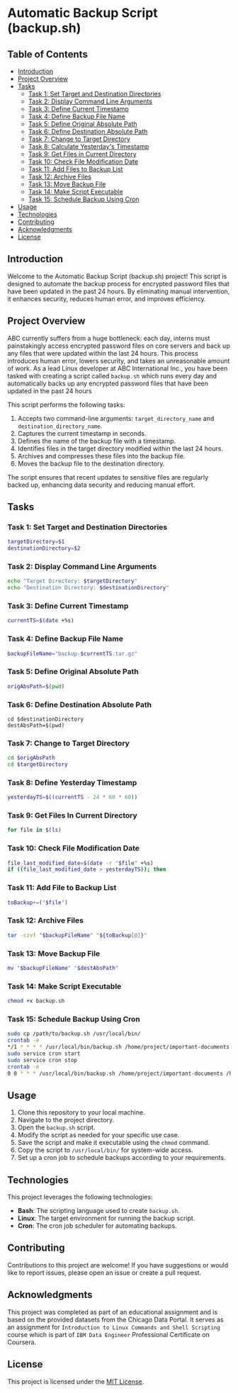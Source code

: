 # Automatic Backup Script (backup.sh)

## Table of Contents

- [Introduction](#introduction)
- [Project Overview](#project-overview)
- [Tasks](#tasks)
  - [Task 1: Set Target and Destination Directories](#task-1-set-target-and-destination-directories)
  - [Task 2: Display Command Line Arguments](#task-2-display-command-line-arguments)
  - [Task 3: Define Current Timestamp](#task-3-define-current-timestamp)
  - [Task 4: Define Backup File Name](#task-4-define-backup-file-name)
  - [Task 5: Define Original Absolute Path](#task-5-define-original-absolute-path)
  - [Task 6: Define Destination Absolute Path](#task-6-define-destination-absolute-path)
  - [Task 7: Change to Target Directory](#task-7-change-to-target-directory)
  - [Task 8: Calculate Yesterday's Timestamp](#task-8-define-yesterdays-timestamp)
  - [Task 9: Get Files in Current Directory](#task-9-get-files-in-current-directory)
  - [Task 10: Check File Modification Date](#task-10-check-file-modification-date)
  - [Task 11: Add Files to Backup List](#task-11-add-file-to-backup-list)
  - [Task 12: Archive Files](#task-12-archive-files)
  - [Task 13: Move Backup File](#task-13-move-backup-file)
  - [Task 14: Make Script Executable](#task-15-make-script-executable)
  - [Task 15: Schedule Backup Using Cron](#task-17-schedule-backup-using-cron)
- [Usage](#usage)
- [Technologies](#technologies)
- [Contributing](#contributing)
- [Acknowledgments](#acknowledgments)
- [License](#license)

## Introduction

Welcome to the Automatic Backup Script (backup.sh) project! This script is designed to automate the backup process for encrypted password files that have been updated in the past 24 hours. By eliminating manual intervention, it enhances security, reduces human error, and improves efficiency.

## Project Overview

ABC currently suffers from a huge bottleneck: each day, interns must painstakingly access encrypted password files on core servers and back up any files that were updated within the last 24 hours. This process introduces human error, lowers security, and takes an unreasonable amount of work.
As a lead Linux developer at ABC International Inc., you have been tasked with creating a script called `backup.sh` which runs every day and automatically backs up any encrypted password files that have been updated in the past 24 hours

This script performs the following tasks:

1. Accepts two command-line arguments: `target_directory_name` and `destination_directory_name`.
2. Captures the current timestamp in seconds.
3. Defines the name of the backup file with a timestamp.
4. Identifies files in the target directory modified within the last 24 hours.
5. Archives and compresses these files into the backup file.
6. Moves the backup file to the destination directory.

The script ensures that recent updates to sensitive files are regularly backed up, enhancing data security and reducing manual effort.

## Tasks

### Task 1: Set Target and Destination Directories
``` bash
targetDirectory=$1
destinationDirectory=$2
```

### Task 2: Display Command Line Arguments
``` bash
echo "Target Directory: $targetDirectory"
echo "Destination Directory: $destinationDirectory"
```

### Task 3: Define Current Timestamp
``` bash
currentTS=$(date +%s)
```

### Task 4: Define Backup File Name
``` bash
backupFileName="backup-$currentTS.tar.gz"
```

### Task 5: Define Original Absolute Path
``` bash
origAbsPath=$(pwd)
```

### Task 6: Define Destination Absolute Path
```shell
cd $destinationDirectory
destAbsPath=$(pwd)
```

### Task 7: Change to Target Directory
``` bash
cd $origAbsPath
cd $targetDirectory
```

### Task 8: Define Yesterday Timestamp
``` bash
yesterdayTS=$((currentTS - 24 * 60 * 60))
```

### Task 9: Get Files In Current Directory
``` bash
for file in $(ls)
```

### Task 10: Check File Modification Date
``` bash
file_last_modified_date=$(date -r "$file" +%s)
if ((file_last_modified_date > yesterdayTS)); then
```

### Task 11: Add File to Backup List
``` bash
toBackup+=("$file")
```

### Task 12: Archive Files
``` bash
tar -czvf "$backupFileName" "${toBackup[@]}"
```

### Task 13: Move Backup File
``` bash
mv "$backupFileName" "$destAbsPath"
```

### Task 14: Make Script Executable
``` bash
chmod +x backup.sh
```

### Task 15: Schedule Backup Using Cron
``` bash
sudo cp /path/to/backup.sh /usr/local/bin/
crontab -e
*/1 * * * * /usr/local/bin/backup.sh /home/project/important-documents /home/project
sudo service cron start
sudo service cron stop
crontab -e
0 0 * * * /usr/local/bin/backup.sh /home/project/important-documents /home/project

```


## Usage

1. Clone this repository to your local machine.
2. Navigate to the project directory.
3. Open the `backup.sh` script.
4. Modify the script as needed for your specific use case.
5. Save the script and make it executable using the `chmod` command.
6. Copy the script to `/usr/local/bin/` for system-wide access.
7. Set up a cron job to schedule backups according to your requirements.

## Technologies

This project leverages the following technologies:

- **Bash**: The scripting language used to create `backup.sh`.
- **Linux**: The target environment for running the backup script.
- **Cron**: The cron job scheduler for automating backups.

## Contributing

Contributions to this project are welcome! If you have suggestions or would like to report issues, please open an issue or create a pull request.

## Acknowledgments

This project was completed as part of an educational assignment and is based on the provided datasets from the Chicago Data Portal.
It serves as an assignment for `Introduction to Linux Commands and Shell Scripting` course which is part of `IBM Data Engineer` Professional Certificate on Coursera. 

## License

This project is licensed under the [MIT License](LICENSE).

